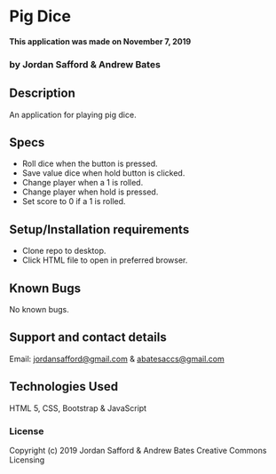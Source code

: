 # Pig Dice

#### This application was made on November 7, 2019

### by Jordan Safford & Andrew Bates

## Description

An application for playing pig dice.

## Specs

* Roll dice when the button is pressed.
* Save value dice when hold button is clicked.
* Change player when a 1 is rolled.
* Change player when hold is pressed.
* Set score to 0 if a 1 is rolled.

## Setup/Installation requirements

* Clone repo to desktop.
* Click HTML file to open in preferred browser.

## Known Bugs


No known bugs.

## Support and contact details

Email: jordansafford@gmail.com & abatesaccs@gmail.com

## Technologies Used

HTML 5, CSS, Bootstrap & JavaScript

### License


Copyright (c) 2019 Jordan Safford & Andrew Bates Creative Commons Licensing
